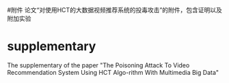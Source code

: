 #附件
论文“对使用HCT的大数据视频推荐系统的投毒攻击”的附件，包含证明以及附加实验
# supplementary
The supplementary of the paper "The Poisoning Attack To Video Recommendation System Using HCT Algo-rithm With Multimedia Big Data"

